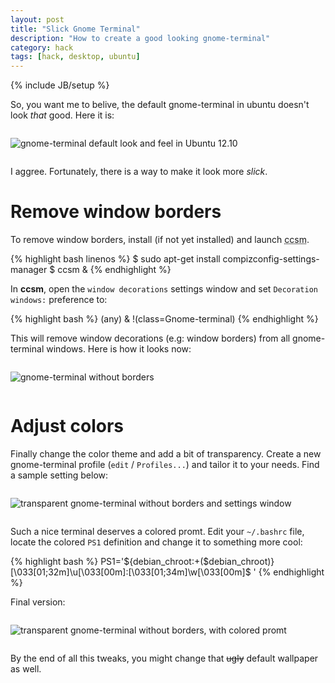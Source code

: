 ```yaml
---
layout: post
title: "Slick Gnome Terminal"
description: "How to create a good looking gnome-terminal"
category: hack
tags: [hack, desktop, ubuntu]
---
```

{% include JB/setup %}

So, you want me to belive, the default gnome-terminal in ubuntu doesn't look _that_ good. Here it is:

<img 
    style="margin: 1em auto;" 
    src="https://lh5.googleusercontent.com/-smSXpT9_WQU/UV9LWIz8soI/AAAAAAAAAm0/I6yZEBqDgL4/s696/01.png" 
    title="gnome-terminal default look and feel in Ubuntu 12.10" 
    alt="gnome-terminal default look and feel in Ubuntu 12.10"
/>

I aggree. Fortunately, there is a way to make it look more _slick_.

Remove window borders
===

To remove window borders, install (if not yet installed) and launch <abbr title="Compiz Config Settings Manager">ccsm</abbr>.

{% highlight bash linenos %}
$ sudo apt-get install compizconfig-settings-manager
$ ccsm &
{% endhighlight %}

In **ccsm**, open the `window decorations` settings window and set `Decoration windows:` preference to:

{% highlight bash %}
(any) & !(class=Gnome-terminal)
{% endhighlight %}

This will remove window decorations (e.g: window borders) from all gnome-terminal windows. Here is how it looks now:

<img 
    style="margin: 1em auto;" 
    src="https://lh3.googleusercontent.com/-_qtLqny_YyE/UV9LWSRh2dI/AAAAAAAAAm4/jteGIWJQimQ/s696/02.png" 
    title="gnome-terminal without borders" 
    alt="gnome-terminal without borders"
/>

Adjust colors
===

Finally change the color theme and add a bit of transparency. Create a new gnome-terminal profile (`edit` / `Profiles...`) and tailor it to your needs. Find a sample setting below:

<img 
    style="margin: 1em auto;" 
    src="https://lh4.googleusercontent.com/-AYiacF9Rc6k/UV9LcDdTjzI/AAAAAAAAAnI/FWt3iVcWOPU/s696/03.png" 
    title="transparent gnome-terminal without borders and settings window" 
    alt="transparent gnome-terminal without borders and settings window"
/>

Such a nice terminal deserves a colored promt. Edit your `~/.bashrc` file, locate the colored `PS1` definition and change it to something more cool:

{% highlight bash %}
PS1='${debian_chroot:+($debian_chroot)}\[\033[01;32m\]\u\[\033[00m\]:\[\033[01;34m\]\w\[\033[00m\]\$ '
{% endhighlight %}

Final version:

<img 
    style="margin: 1em auto;" 
    src="https://lh5.googleusercontent.com/-IpSKVCkWilA/UV9Lbmk-DaI/AAAAAAAAAnA/cDZkRjTaNxc/s696/04.png" 
    title="transparent gnome-terminal without borders, with colored promt" 
    alt="transparent gnome-terminal without borders, with colored promt"
/>

By the end of all this tweaks, you might change that <del>ugly</del> default wallpaper as well.
